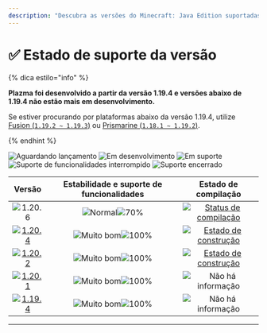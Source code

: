 ```yaml
---
description: "Descubra as versões do Minecraft: Java Edition suportadas pelo Plazma."
---
```


# ✅ Estado de suporte da versão

{% dica estilo="info" %}

**Plazma foi desenvolvido a partir da versão 1.19.4 e versões abaixo de 1.19.4 não estão mais em desenvolvimento.**

Se estiver procurando por plataformas abaixo da versão 1.19.4, utilize [Fusion (`1.19.2 ~ 1.19.3`)](https://github.com/RuinedTechnologyUnify/Fusion) ou [Prismarine (`1.18.1 ~ 1.19.2`)](https://github.com/PrismarineTeam/Prismarine).

{% endhint %}

[wtr]: https://badge.plazmamc.org/0/릴리스%20대기중
[idv]: <https://badge.plazmamc.org/1/Em desenvolvimento>
[atv]: <https://badge.plazmamc.org/2/Em suporte>
[fse]: <https://badge.plazmamc.org/6/Suporte de funcionalidades interrompido>
[eol]: <https://badge.plazmamc.org/4/Suporte encerrado>
[ukn]: https://badge.plazmamc.org/0/Não%20há%20informação
[vgd]: https://badge.plazmamc.org/1/Muito%20bom
[mid]: https://badge.plazmamc.org/6/Normal
[100]: https://badge.plazmamc.org/percent/100

![Aguardando lançamento][wtr] ![Em desenvolvimento][idv] ![Em suporte][atv] ![Suporte de funcionalidades interrompido][fse] ![Suporte encerrado][eol]

|                                       Versão                                      |       Estabilidade    e    suporte de funcionalidades       |                                              Estado de compilação                                             |
| :-------------------------------------------------------------------------------: | :---------------------------------------------------------: | :-----------------------------------------------------------------------------------------------------------: |
|                   ![1.20.6](https://badge.plazmamc.org/1/1.20.6)                  | ![Normal][vgd]![70%](https://badge.plazmamc.org/percent/70) | [![Status de compilação](https://build.plazmamc.org/1.20.6)](https://build.plazmamc.org/1.20.6?redirect=true) |
| [![1.20.4](https://badge.plazmamc.org/2/1.20.4)](https://git.plazmamc.org/1.20.4) |                ![Muito bom][vgd]![100%][100]                | [![Estado de construção](https://build.plazmamc.org/1.20.4)](https://build.plazmamc.org/1.20.4?redirect=true) |
| [![1.20.2](https://badge.plazmamc.org/6/1.20.2)](https://git.plazmamc.org/1.20.2) |                ![Muito bom][vgd]![100%][100]                | [![Estado de construção](https://build.plazmamc.org/1.20.2)](https://build.plazmamc.org/1.20.2?redirect=true) |
| [![1.20.1](https://badge.plazmamc.org/4/1.20.1)](https://git.plazmamc.org/1.20.1) |                ![Muito bom][vgd]![100%][100]                |                                           ![Não há informação][ukn]                                           |
| [![1.19.4](https://badge.plazmamc.org/4/1.19.4)](https://git.plazmamc.org/1.19.4) |                ![Muito bom][vgd]![100%][100]                |                                           ![Não há informação][ukn]                                           |

***
